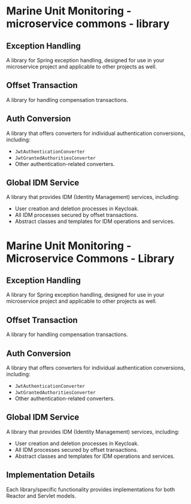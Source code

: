 # Marine Unit Monitoring - microservice commons - library

## Exception Handling
A library for Spring exception handling, designed for use in your microservice project and applicable to other projects as well.

## Offset Transaction
A library for handling compensation transactions.

## Auth Conversion
A library that offers converters for individual authentication conversions, including:
- `JwtAuthenticationConverter`
- `JwtGrantedAuthoritiesConverter`
- Other authentication-related converters.

## Global IDM Service
A library that provides IDM (Identity Management) services, including:
- User creation and deletion processes in Keycloak.
- All IDM processes secured by offset transactions.
- Abstract classes and templates for IDM operations and services.

# Marine Unit Monitoring - Microservice Commons - Library

## Exception Handling
A library for Spring exception handling, designed for use in your microservice project and applicable to other projects as well.

## Offset Transaction
A library for handling compensation transactions.

## Auth Conversion
A library that offers converters for individual authentication conversions, including:
- `JwtAuthenticationConverter`
- `JwtGrantedAuthoritiesConverter`
- Other authentication-related converters.

## Global IDM Service
A library that provides IDM (Identity Management) services, including:
- User creation and deletion processes in Keycloak.
- All IDM processes secured by offset transactions.
- Abstract classes and templates for IDM operations and services.

## Implementation Details
Each library/specific functionality provides implementations for both Reactor and Servlet models.

